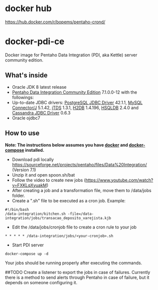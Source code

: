 # docker hub
https://hub.docker.com/r/bopems/pentaho-crond/

# docker-pdi-ce
Docker image for Pentaho Data Integration (PDI, aka Kettle) server community edition.

## What's inside

* Oracle JDK 8 latest release
* [Pentaho Data Integration Community Edition](http://community.pentaho.com/) 7.1.0.0-12 with the followings:
* Up-to-date JDBC drivers: [PostgreSQL JDBC Driver](https://jdbc.postgresql.org/) 42.1.1, [MySQL Connector/J](http://dev.mysql.com/downloads/connector/j/) 5.1.42, [jTDS](https://sourceforge.net/projects/jtds/) 1.3.1, [H2DB](http://www.h2database.com) 1.4.196, [HSQLDB](http://hsqldb.org/) 2.4.0 and [Cassandra JDBC Driver](https://github.com/zhicwu/cassandra-jdbc-driver) 0.6.3
* Oracle ojdbc7 

## How to use
**Note: The instructions below assumes you have [docker](https://docs.docker.com/engine/installation/) and [docker-compose](https://docs.docker.com/compose/install/) installed.**
- Download pdi locally https://sourceforge.net/projects/pentaho/files/Data%20Integration/ (Version 7.1)
- Unzip it and open spoon.sh/bat
- Follow the video to create new jobs (https://www.youtube.com/watch?v=FXKLqXyuakM)
- After creating a job and a transformation file, move them to /data/jobs folder.
- Create a "<your-cronjob>.sh" file to be executed as a cron job. Example:
```
#!/bin/bash
/data-integration/kitchen.sh -file=/data-integration/jobs/transacao_deposito_varejista.kjb
```
- Edit the /data/jobs/cronjob file to create a cron rule to your job
```
* * * * * /data-integration/jobs/<your-cronjob>.sh
```
- Start PDI server
```
docker-compose up -d
```
Your jobs should be running properly after executing the commands.

##TODO
Create a listener to export the jobs in case of failures. Currently there is
a method to send alerts through Pentaho in case of failure, but it depends on 
someone configuring it.
